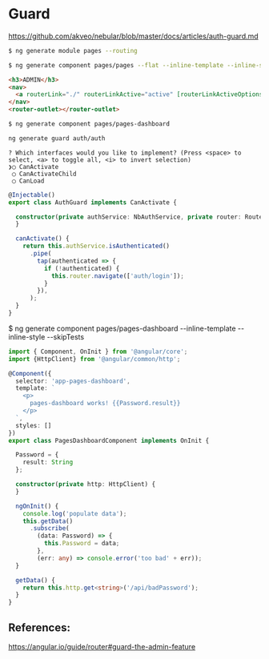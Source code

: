 # Guard


https://github.com/akveo/nebular/blob/master/docs/articles/auth-guard.md


```bash
$ ng generate module pages --routing
```

```bash
$ ng generate component pages/pages --flat --inline-template --inline-style --skipTests
```


```html
<h3>ADMIN</h3>
<nav>
  <a routerLink="./" routerLinkActive="active" [routerLinkActiveOptions]="{ exact: true }">Dashboard</a>
</nav>
<router-outlet></router-outlet>
```

```bash
$ ng generate component pages/pages-dashboard
```

```bash
ng generate guard auth/auth
```

```
? Which interfaces would you like to implement? (Press <space> to select, <a> to toggle all, <i> to invert selection)
❯◯ CanActivate
 ◯ CanActivateChild
 ◯ CanLoad
```


```typescript
@Injectable()
export class AuthGuard implements CanActivate {

  constructor(private authService: NbAuthService, private router: Router) {
  }

  canActivate() {
    return this.authService.isAuthenticated()
      .pipe(
        tap(authenticated => {
          if (!authenticated) {
            this.router.navigate(['auth/login']);
          }
        }),
      );
  }
}
```

$ ng generate component pages/pages-dashboard --inline-template --inline-style --skipTests

```typescript
import { Component, OnInit } from '@angular/core';
import {HttpClient} from '@angular/common/http';

@Component({
  selector: 'app-pages-dashboard',
  template: `
    <p>
      pages-dashboard works! {{Password.result}}
    </p>
  `,
  styles: []
})
export class PagesDashboardComponent implements OnInit {

  Password = {
    result: String
  };

  constructor(private http: HttpClient) {
  }

  ngOnInit() {
    console.log('populate data');
    this.getData()
      .subscribe(
        (data: Password) => {
          this.Password = data;
        },
        (err: any) => console.error('too bad' + err));
  }

  getData() {
    return this.http.get<string>('/api/badPassword');
  }
}
```

## References:

https://angular.io/guide/router#guard-the-admin-feature
